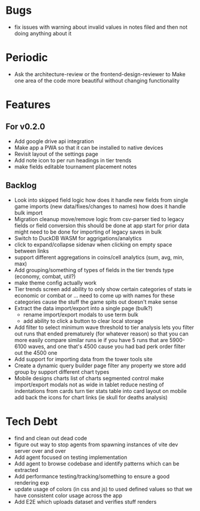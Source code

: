 # Bugs
- fix issues with warning about invalid values in notes filed and then not doing anything about it

# Periodic
- Ask the architecture-review or the frontend-design-reviewer to
    Make one area of the code more beautiful without changing functionality

# Features
## For v0.2.0
- Add google drive api integration
- Make app a PWA so that it can be installed to native devices
- Revisit layout of the settings page
- Add note icon to per run headings in tier trends
- make fields editable
    tournament placement
    notes
  

## Backlog
- Look into skipped field logic
    how does it handle new fields from single game imports (new data/fixes/changes to names)
    how does it handle bulk import
- Migration cleanup
    move/remove logic from csv-parser tied to legacy fields or field conversion
        this should be done at app start for prior data
        might need to be done for importing of legacy saves in bulk
- Switch to DuckDB WASM for aggrigations/analytics
- click to expand/collapse sidenav when clicking on empty space between links
- support different aggregations in coins/cell analytics (sum, avg, min, max)
- Add grouping/something of types of fields in the tier trends type (economy, combat, util?)
- make theme config actually work
- Tier trends screen
    add ability to only show certain categories of stats
        ie economic or combat or ... need to come up with names for these categories cause the stuff the game spits out doesn't make sense
- Extract the data import/export into a single page (bulk?)
    - rename import/export modals to use term bulk
    - add ability to click a button to clear local storage            
- Add filter to select minimum wave threshold to tier analysis 
    lets you filter out runs that ended prematurely (for whatever reason)
    so that you can more easily compare similar runs
    ie if you have 5 runs that are 5900-6100 waves, and one that's 4500 cause you had bad perk order
    filter out the 4500 one
- Add support for importing data from the tower tools site
- Create a dynamic query builder page
    filter any property we store
    add group by
    support different chart types
- Mobile designs
    charts list of charts segmented control
    make import/export modals not as wide in tablet
    reduce nesting of indentations from cards
    turn tier stats table into card layout on mobile        
    add back the icons for chart links (ie skull for deaths analysis)

# Tech Debt
- find and clean out dead code    
- figure out way to stop agents from spawning instances of vite dev server over and over
- Add agent focused on testing implementation
- Add agent to browse codebase and identify patterns which can be extracted
- Add performance testing/tracking/something to ensure a good rendering exp
- update usage of colors (in css and js) to used defined values so that we have consistent color usage across the app
- Add E2E which uploads dataset and verifies stuff renders
